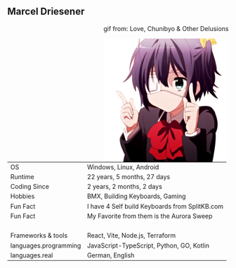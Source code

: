 
## Marcel Driesener

<p align="right">gif from: Love, Chunibyo & Other Delusions</p>
<img align="right" height="280" src="assets/Rikka.gif" alt="Rikka Takanashi 'dance'" />

|                       |                                                                                                      |
| --------------------- | ---------------------------------------------------------------------------------------------------- |
| OS                    | Windows, Linux, Android                                                                              |
| Runtime               | 22 years, 5 months, 27 days                   |
| Coding Since          | 2 years, 2 months, 2 days |
| Hobbies               | BMX, Building Keyboards, Gaming                                                                      |
| Fun Fact              | I have 4 Self build Keyboards from SplitKB.com                                                       |
| Fun Fact              | My Favorite from them is the Aurora Sweep                                                            |
| ‎                      | ‎                                                                                                     |
| Frameworks & tools    | React, Vite, Node.js, Terraform                                                                      |
| languages.programming | JavaScript-TypeScript, Python, GO, Kotlin                                                            |
| languages.real        | German, English                                                                                      |

